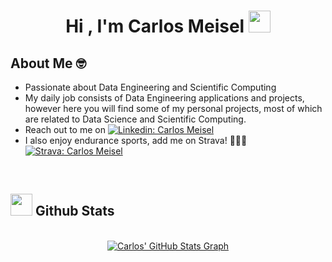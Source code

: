 
<h1 align="center"><b>Hi , I'm Carlos Meisel </b><img src="https://media.giphy.com/media/hvRJCLFzcasrR4ia7z/giphy.gif" width="35"></h1>

## About Me 🤓
- Passionate about Data Engineering and Scientific Computing
- My daily job consists of Data Engineering applications and projects, however here you will find some of my personal projects, most of which are related to Data Science and Scientific Computing.
- Reach out to me on [![Linkedin: Carlos Meisel](https://img.shields.io/badge/-carlosmeisel-blue?style=flat-square&logo=Linkedin&logoColor=white&link=https://www.linkedin.com/in/carlos-meisel/)](https://www.linkedin.com/in/carlos-meisel/)
- I also enjoy endurance sports, add me on Strava! 🏃🏽‍♂️ [![Strava: Carlos Meisel](https://img.shields.io/badge/-carlosmeisel-red?style=flat-square&logo=Strava&logoColor=white&link=https://www.strava.com/athletes/125600291?utm_source=ios_share&utm_medium=social&share_sig=3512FDBD1715896932&_branch_match_id=1120026467946289494&_branch_referrer=H4sIAAAAAAAAA8soKSkottLXLy4pSixL1EssKNDLyczL1o8qdE9zSrfwcvVKAgBgEJZbIwAAAA%3D%3D)](https://www.strava.com/athletes/CarlosMeisel)

<br>




## <img src="https://media.giphy.com/media/iY8CRBdQXODJSCERIr/giphy.gif" width="35"><b> Github Stats </b>
<br>

<div align="center">

   <a href="https://github.com/rahulkarda/rahulkarda">
  <img align="center" src="https://github-profile-summary-cards.vercel.app/api/cards/profile-details?username=Carmeisel101&include_all_commits=true&count_private=true&show_icons=true&line_height=20&title_color=7A7ADB&icon_color=2234AE&text_color=D3D3D3&bg_color=0,000000,130F40" alt="Carlos' GitHub Stats Graph"/>
  
</a>
<br><br>

</a>